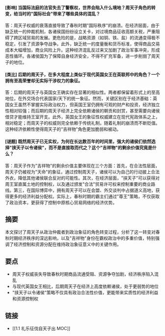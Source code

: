 #### [影响] 当国际法庭的法官失去了警察权，世界会陷入什么境地？周天子角色的转变，给当时的"国际社会"带来了哪些具体的混乱？
答：周天子权威的衰落直接导致了春秋时期"国际秩序"的崩溃。在经济层面，由于缺乏统一的仲裁机制，各诸侯国纷纷设立关卡，对过境商品征收高额关税，严重阻碍了跨区域贸易的发展。更危险的是，战略资源（如铜、铁、盐）的流通变得极不稳定，引发了资源争夺战争。此外，缺乏统一的度量衡和货币标准，使得商品交易成本大幅增加，商业风险上升。这种经济混乱反过来又加剧了政治军事冲突，形成恶性循环。各诸侯国为了保障自身经济安全，不得不扩充军备，进一步削弱了周天子的地位。

#### [类比] 后期的周天子，在多大程度上类似于现代英国女王在英联邦中的角色？一个拥有至高荣誉却无实际干涉权力的象征。
答：后期的周天子与英国女王确实存在显著的相似性。两者都保留着形式上的至高地位，在外交场合代表国家/天下的统一象征。然而，关键区别在于经济基础：英国女王虽然不掌握实际政治权力，但英国王室仍拥有可观的财产和投资，经济独立性相对较强；而后期的周天子经济上完全依赖诸侯的朝贡和封赏，甚至需要向诸侯借贷才能维持王室开支。此外，英国女王的象征性权威建立在现代宪政体系之上，相对稳定；而周天子的权威则完全依赖于传统礼制，随着礼制的崩溃而不断贬值。这种经济依赖性使得周天子的"吉祥物"角色更加脆弱和被动。

#### [谜题] 既然周天子已无实权，为何在长达数百年的时间里，强大的诸侯们依然选择"挟天子以令诸侯"，而不是直接取而代之？这个"吉祥物"的剩余价值究竟是什么？
答：周天子作为"吉祥物"的剩余价值主要体现在三个方面：首先，在合法性层面，周天子仍被视为"天命"的象征，通过控制周天子，诸侯可以为自己的行动披上合法外衣，降低其他诸侯联合反对的可能性。其次，在经济层面，"挟天子"可以获得对周王室直属土地的控制权，以及通过颁发"合法"贸易许可权来控制重要的商业路线。第三，在国际博弈中，拥有周天子可以在会盟、外交谈判中占据道义高地，获得更多的经济利益分配权。实际上，春秋时期的霸主们通过"尊王"策略，不仅获取了政治资本，更获得了控制中原核心贸易网络的经济优势。

## 摘要
本文探讨了周天子从政治仲裁者到政治象征的角色转变过程，分析了这一转变对春秋时期经济秩序的深远影响，以及"吉祥物"身份在霸权政治中的多重价值，特别强调了经济控制和资源分配在维持政治象征意义中的关键作用。

## 要点

- 周天子权威丧失导致春秋时期商品流通受阻、资源争夺加剧，经济秩序陷入混乱
- 与现代英国女王相比，后期周天子在经济上高度依赖诸侯，处于更弱势的地位
- "挟天子以令诸侯"策略不仅具有政治合法性价值，更能带来实质性的经济利益和资源控制权

## 链接

- [[1.1 礼乐征伐自天子出 MOC]]

